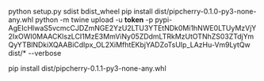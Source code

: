 python setup.py sdist bdist_wheel
pip install dist/pipcherry-0.1.0-py3-none-any.whl
python -m twine upload -u __token__ -p pypi-AgEIcHlwaS5vcmcCJDZmNGE2YzU2LTU3YTEtNDk0Mi1hNWE0LTUyMzVjY2IxOWI0MAACKlszLCI1MzE3MmViNy05ZDdmLTRkMzUtOTNhZS03ZTdjYmQyYTBlNDkiXQAABiCdIpx_OL2XiMfhtEKbjYADZoTsUIp_LAzHu-Vm9LytQw dist/* --verbose

pip install dist/pipcherry-0.1.1-py3-none-any.whl
